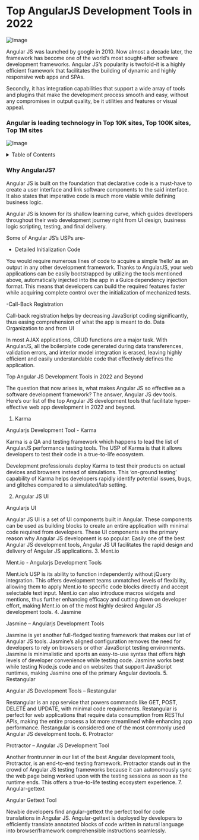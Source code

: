 # Top AngularJS Development Tools in 2022

![Image](https://dm8ix2eh2gsglmbyba2271c4-wpengine.netdna-ssl.com/wp-content/uploads/2021/12/Best-AngularJS-Development-Tools.jpg)

Angular JS was launched by google in 2010. Now almost a decade later, the framework has become one of the world’s most sought-after software development frameworks. Angular JS’s popularity is twofold-it is a highly efficient framework that facilitates the building of dynamic and highly responsive web apps and SPAs.

Secondly, it has integration capabilities that support a wide array of tools and plugins that make the development process smooth and easy, without any compromises in output quality, be it utilities and features or visual appeal.

### Angular is leading technology in Top 10K sites, Top 100K sites, Top 1M sites

![Image](https://dm8ix2eh2gsglmbyba2271c4-wpengine.netdna-ssl.com/wp-content/uploads/2021/12/15-surprising-stats-about-angular.png)



<details><summary>Table of Contents</summary>

    1. Why AngularJS?
    2. Top 24 AngularJS tools for 2022
    3. Wrapping up
   

</details>


### Why AngularJS?

Angular JS is built on the foundation that declarative code is a must-have to create a user interface and link software components to the said interface. It also states that imperative code is much more viable while defining business logic.

Angular JS is known for its shallow learning curve, which guides developers throughout their web development journey right from UI design, business logic scripting, testing, and final delivery.

Some of Angular JS’s USPs are-

- Detailed Initialization Code

You would require numerous lines of code to acquire a simple ‘hello’ as an output in any other development framework. Thanks to AngularJS, your web applications can be easily bootstrapped by utilizing the tools mentioned above, automatically injected into the app in a Guice dependency injection format. This means that developers can build the required features faster while acquiring complete control over the initialization of mechanized tests.

-Call-Back Registration

Call-back registration helps by decreasing JavaScript coding significantly, thus easing comprehension of what the app is meant to do.
Data Organization to and from UI

In most AJAX applications, CRUD functions are a major task. With AngularJS, all the boilerplate code generated during data transferences, validation errors, and interior model integration is erased, leaving highly efficient and easily understandable code that effectively defines the application.

Top Angular JS Development Tools in 2022 and Beyond

The question that now arises is, what makes Angular JS so effective as a software development framework? The answer, Angular JS dev tools. Here’s our list of the top Angular JS development tools that facilitate hyper-effective web app development in 2022 and beyond.
1. Karma

Angularjs Development Tool - Karma

Karma is a QA and testing framework which happens to lead the list of AngularJS performance testing tools. The USP of Karma is that it allows developers to test their code in a true-to-life ecosystem.

Development professionals deploy Karma to test their products on actual devices and browsers instead of simulations. This ‘on-ground testing’ capability of Karma helps developers rapidly identify potential issues, bugs, and glitches compared to a simulated/lab setting.

2. Angular JS UI

Angularjs UI

Angular JS UI is a set of UI components built in Angular. These components can be used as building blocks to create an entire application with minimal code required from developers. These UI components are the primary reason why Angular JS development is so popular. Easily one of the best Angular JS development tools, Angular JS UI facilitates the rapid design and delivery of Angular JS applications.
3. Ment.io

Ment.io - Angularjs Development Tools

Ment.io’s USP is its ability to function independently without jQuery integration. This offers development teams unmatched levels of flexibility, allowing them to apply Ment.io to specific code blocks directly and accept selectable text input. Ment.io can also introduce macros widgets and mentions, thus further enhancing efficacy and cutting down on developer effort, making Ment.io on of the most highly desired Angular JS development tools.
4. Jasmine

Jasmine – Angularjs Development Tools

Jasmine is yet another full-fledged testing framework that makes our list of Angular JS tools. Jasmine’s aligned configuration removes the need for developers to rely on browsers or other JavaScript testing environments. Jasmine is minimalistic and sports an easy-to-use syntax that offers high levels of developer convenience while testing code. Jasmine works best while testing Node.js code and on websites that support JavaScript runtimes, making Jasmine one of the primary Angular devtools.
5. Restangular

Angular JS Development Tools – Restangular

Restangular is an app service that powers commands like GET, POST, DELETE and UPDATE, with minimal code requirements. Restangular is perfect for web applications that require data consumption from RESTful APIs, making the entire process a lot more streamlined while enhancing app performance. Restangular is considered one of the most commonly used Angular JS development tools.
6. Protractor

Protractor – Angular JS Development Tool

Another frontrunner in our list of the best Angular development tools, Protractor, is an end-to-end testing framework. Protractor stands out in the crowd of Angular JS testing frameworks because it can autonomously sync the web page being worked upon with the testing sessions as soon as the runtime ends. This offers a true-to-life testing ecosystem experience.
7. Angular-gettext

Angular Gettext Tool

Newbie developers find angular-gettext the perfect tool for code translations in Angular JS. Angular-gettext is deployed by developers to efficiently translate annotated blocks of code written in natural language into browser/framework comprehensible instructions seamlessly.


